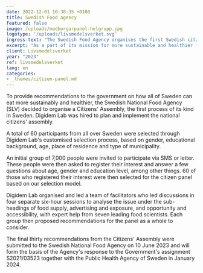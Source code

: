 ```yaml
---
date: 2022-12-01 10:38:35 +0100
title: Swedish Food agency
featured: false
image: /uploads/medborgarpanel-helgrupp.jpg
logotype: '/uploads/livsmedelsverket.svg'
ingress-text: "The Swedish Food Agency organises the first Swedish citzens' assembly!"
excerpt: "As a part of its mission for more sustainable and healthier food, the Swedish Food Agency organises a citizens' assembly with 60 randomly selected citizens."
client: Livsmedelsverket
year: "2023"
ref: livsmedelsverket
lang: en
categories:
- _themes/citizen-panel.md
---
```



To provide recommendations to the government on how all of Sweden can eat more sustainably and healthier, the Swedish National Food Agency (SLV) decided to organise a Citizens' Assembly, the first process of its kind in Sweden. Digidem Lab was hired to plan and implement the national citizens' assembly.

A total of 60 participants from all over Sweden were selected through Digidem Lab's customised selection process, based on gender, educational background, age, place of residence and type of municipality.

An initial group of 7,000 people were invited to participate via SMS or letter. These people were then asked to register their interest and answer a few questions about age, gender and education level, among other things. 60 of those who registered their interest were then selected for the citizen panel based on our selection model.

Digidem Lab organised and led a team of facilitators who led discussions in four separate six-hour sessions to analyse the issue under the sub-headings of food supply, advertising and exposure, and opportunity and accessibility, with expert help from seven leading food scientists. Each group then proposed recommendations for the panel as a whole to consider.

The final thirty recommendations from the Citizens' Assembly were submitted to the Swedish National Food Agency on 10 June 2023 and will form the basis of the Agency's response to the Government's assignment S2021/03523 together with the Public Health Agency of Sweden in January 2024.
